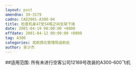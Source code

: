 ```yaml
---
layout: post
amendno: 39-3179
cadno: CAD2001-A300-04
title: 检查机身47至54框之间支架下缘
date: 2001-04-19 00:00:00 +0800
effdate: 2001-04-12 00:00:00 +0800
tag: A300
categories: 民航西北管理局适航处
author: 吴少杰
---
```


##适用范围:
所有未进行空客公司12169号改装的A300-600飞机

